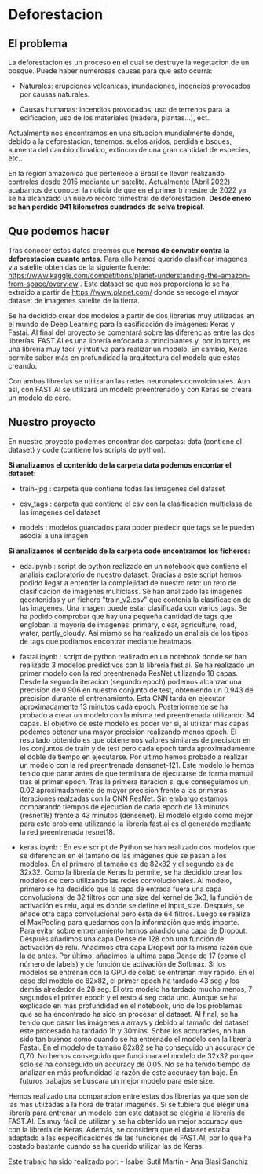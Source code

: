 # Deforestacion

## El problema

La deforestacion es un proceso en el cual se destruye la vegetacion de un bosque. Puede haber numerosas causas para que esto ocurra:

- Naturales: erupciones volcanicas, inundaciones, indencios provocados por causas naturales.

- Causas humanas: incendios provocados, uso de terrenos para la edificacion, uso de los materiales (madera, plantas...), ect..


Actualmente nos encontramos en una situacion mundialmente donde, debido a la deforestacion, tenemos: suelos aridos, perdida e bsques, aumenta del cambio climatico, extincon de una gran cantidad de especies, etc..


En la region amazonica que pertenece a Brasil se llevan realizando controles desde 2015 mediante un satelite. Actualmente (Abril 2022) acabamos de conocer la noticia de que en el primer trimestre de 2022 ya se ha alcanzado un nuevo record trimestral de deforestacion. **Desde enero se han perdido 941 kilometros cuadrados de selva tropical**. 


## Que podemos hacer

Tras conocer estos datos creemos que **hemos de convatir contra la deforestacion cuanto antes**. Para ello hemos querido clasificar imagenes via satelite obtenidas de la siguiente fuente: https://www.kaggle.com/competitions/planet-understanding-the-amazon-from-space/overview . Este dataset se que nos proporciona lo se ha extraido a partir de  https://www.planet.com/ donde se recoge el mayor dataset de imagenes satelite de la tierra.

Se ha decidido crear dos modelos a partir de dos librerías muy utilizadas en el mundo de Deep Learning para la casificación de imágenes: Keras y Fastai. Al final del proyecto se comentará sobre las diferencias entre las dos librerías. FAST.AI es una librería enfocada a principiantes y, por lo tanto, es una librería muy facil y intuitiva para realizar un modelo. En cambio, Keras permite saber más en profundidad la arquitectura del modelo que estas creando.

Con ambas librerías se utilizarán las redes neuronales convolcionales. Aun así, con FAST.AI se utilizará un modelo preentrenado y con Keras se creará un modelo de cero. 

## Nuestro proyecto

En nuestro proyecto podemos encontrar dos carpetas: data (contiene el dataset) y code (contiene los scripts de python).

**Si analizamos el contenido de la carpeta data podemos encontar el dataset:**

- train-jpg : carpeta que contiene todas las imagenes del dataset

- csv_tags : carpeta que contiene el csv con la clasificacion multiclass de las imagenes del dataset

- models : modelos guardados para poder predecir que tags se le pueden asocial a una imagen



**Si analizamos el contenido de la carpeta code encontramos los ficheros:**

- eda.ipynb : script de python realizado en un notebook que contiene el analisis exploratorio de nuestro dataset. Gracias a este script hemos podido llegar a entender la complejidad de nuestro reto: un reto de clasificacion de imagenes multiclass. Se han analizado las imagenes qcontenidas y un fichero "train_v2.csv" que contenia la clasificacion de las imagenes. Una imagen puede estar clasificada con varios tags. Se ha podido comprobar que hay una pequeña cantidad de tags que engloban la mayoria de imagenes: primary, clear, agriculture, road, water, partly_cloudy. Asi mismo se ha realizado un analisis de los tipos de tags que podiamos encontrar mediante heatmaps.

- fastai.ipynb : script de python realizado en un notebook donde se han realizado 3 modelos predictivos con la libreria fast.ai. Se ha realizado un primer modelo con la red preentrenada ResNet utilizando 18 capas. Desde la segunda iteracion (segundo epoch) podemos alcanzar una precision de 0.906 en nuestro conjunto de test, obteniendo un 0.943 de precision durante el entrenamiento. Esta CNN tarda en ejecutar aproximadamente 13 minutos cada epoch. Posteriormente se ha probado a crear un modelo con la misma red preentrenada utilizando 34 capas. El objetivo de este modelo es poder ver si, al utilizar mas capas podemos obtener una mayor precision realizando menos epoch. El resultado obtenido es que obtenemos valores similares de precision en los conjuntos de train y de test pero cada epoch tarda aproximadamente el doble de tiempo en ejecutarse. Por ultimo hemos probado a realizar un modelo con la red preentrenada densenet-121. Este modelo lo hemos tenido que parar antes de que terminara de ejecutarse de forma manual tras el primer epoch. Tras la primera iteracion si que conseguiamos un 0.02 aproximadamente de mayor precision frente a las primeras iteraciones realzadas con la CNN ResNet. Sin embargo estamos comparando tiempos de ejecucion de cada epoch de 13 minutos (resnet18) frente a 43 minutos (densenet). El modelo elgido como mejor para este problema utilizando la libreria fast.ai es el generado mediante la red preentrenada resnet18.

- keras.ipynb : En este script de Python se han realizado dos modelos que se diferencian en el tamaño de las imágenes que se pasan a los modelos. En el primero el tamaño es de 82x82 y el segundo es de 32x32. Como la librería de Keras lo permite, se ha decidido crear los modelos de cero utilizando las redes convolucionales. Al modelo, primero se ha decidido que la capa de entrada fuera una capa convolucional de 32 filtros con una size del kernel de 3x3, la función de activación es relu, aqui es donde se define el input_size. Después, se añade otra capa convolucional pero esta de 64 filtros. Luego se realiza el MaxPooling para quedarnos con la información que más importe. Para evitar sobre entrenamiento hemos añadido una capa de Dropout. Después añadimos una capa Dense de 128 con una función de activación de relu. Añadimos otra capa Dropout por la misma razón que la de antes. Por último, añadimos la ultima capa Dense de 17 (como el número de labels) y de función de activación de Softmax. Si los modelos se entrenan con la GPU de colab se entrenan muy rápido. En el caso del modelo de 82x82, el primer epoch ha tardado 43 seg y los demás alrededor de 28 seg. El otro modelo ha tardado mucho menos, 7 segundos el primer epoch y el resto 4 seg cada uno. Aunque se ha explicado en más profundidad en el notebook, uno de los problemas que se ha encontrado ha sido en procesar el dataset. Al final, se ha tenido que pasar las imágenes a arrays y debido al tamaño del dataset este procesado ha tardado 1h y 30mins. Sobre los accuracies, no han sido tan buenos como cuando se ha entrenado el modelo con la librería Fastai. En el modelo de tamaño 82x82 se ha conseguido un accuracy de 0,70. No hemos conseguido que funcionara el modelo de 32x32 porque solo se ha conseguido un accuracy de 0,05. No se ha tenido tiempo de analizar en más profundidad la razón de este accuracy tan bajo. En futuros trabajos se buscara un mejor modelo para este size.

Hemos realizado una comparacion entre estas dos librerias ya que son de las mas utiizadas a la hora de tratar imagenes. 
Si se tubiera que elegir una librería para entrenar un modelo con este dataset se elegiría la librería de FAST.AI. Es muy fácil de utilizar y se ha obtenido un mejor accuracy que con la librería de Keras. Además, se considera que el dataset estaba adaptado a las especificaciones de las funciones de FAST.AI, por lo que ha costado bastante cuando se ha querido utilizar las de Keras.

Este trabajo ha sido realizado por:
    - Isabel Sutil Martin
    - Ana Blasi Sanchiz
